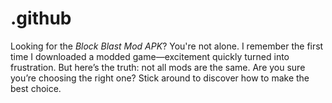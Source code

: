 # .github
Looking for the *Block Blast Mod APK*? You're not alone. I remember the first time I downloaded a modded game—excitement quickly turned into frustration. But here’s the truth: not all mods are the same. Are you sure you’re choosing the right one? Stick around to discover how to make the best choice.
